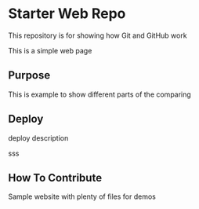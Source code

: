 # Starter Web Repo

This repository is for showing how Git and GitHub work

This is a simple web page

## Purpose

This is example to show different parts of the comparing
## Deploy
deploy description



sss
## How To Contribute

Sample website with plenty of files for demos